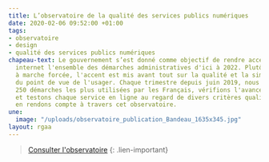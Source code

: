 ```yaml
---
title: L’observatoire de la qualité des services publics numériques
date: 2020-02-06 09:52:00 +01:00
tags:
- observatoire
- design
- qualité des services publics numériques
chapeau-text: Le gouvernement s’est donné comme objectif de rendre accessibles sur
  internet l'ensemble des démarches administratives d'ici à 2022. Plutôt qu'une dématérialisation
  à marche forcée, l'accent est mis avant tout sur la qualité et la simplicité d’utilisation
  du point de vue de l'usager. Chaque trimestre depuis juin 2019, nous évaluons les
  250 démarches les plus utilisées par les Français, vérifions l'avancée de leur numérisation
  et testons chaque service en ligne au regard de divers critères qualité. Et nous
  en rendons compte à travers cet observatoire.
une:
  image: "/uploads/observatoire_publication_Bandeau_1635x345.jpg"
layout: rgaa
---
```


> [Consulter l'observatoire](https://observatoire.numerique.gouv.fr/ "Consulter l'observatoire")
{: .lien-important}
